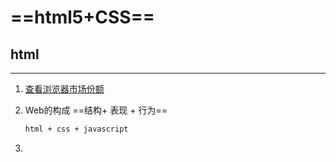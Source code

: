 # ==**html5+CSS**==
## html
***************
1. [查看浏览器市场份额](http://tongji.baidu.com/data/browser)

2. Web的构成
  ==结构+ 表现 + 行为==
   ``` txt
   html + css + javascript
   ```
3. 